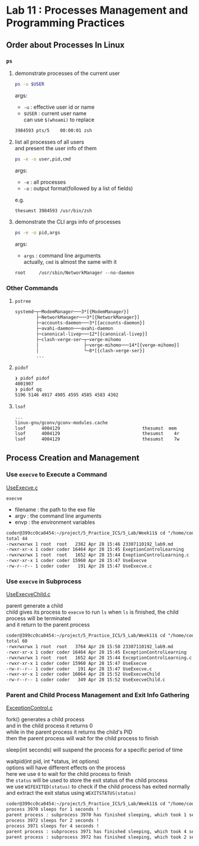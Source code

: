 # Lab 11 : Processes Management and Programming Practices

## Order about Processes In Linux

### `ps`

1. demonstrate processes of the current user  

    ```bash
    ps -u $USER
    ```

    args:  
    - `-u` : effective user id or name  
    - `$USER` : current user name  
        can use `$(whoami)` to replace  

    ```txt
    3984593 pts/5    00:00:01 zsh
    ```

2. list all processes of all users  
    and present the user info of them  

    ```bash
    ps -e -o user,pid,cmd
    ```

    args:  
    - `-e` : all processes  
    - `-o` : output format(followed by a list of fields)  

    e.g.  

    ```txt
    thesumst 3984593 /usr/bin/zsh
    ```

3. demonstrate the CLI args info of processes

    ```bash
    ps -e -o pid,args
    ```

    args:  
    - `args` : command line arguments  
        actually, `cmd` is almost the same with it  

    ```txt
    root     /usr/sbin/NetworkManager --no-daemon
    ```

### Other Commands

1. `pstree`  

    ```txt
    systemd─┬─ModemManager───3*[{ModemManager}]
            ├─NetworkManager───3*[{NetworkManager}]
            ├─accounts-daemon───3*[{accounts-daemon}]
            ├─avahi-daemon───avahi-daemon
            ├─canonical-livep───12*[{canonical-livep}]
            ├─clash-verge-ser─┬─verge-mihomo
            │                 ├─verge-mihomo───14*[{verge-mihomo}]
            │                 └─8*[{clash-verge-ser}]
            ...
    ```

2. `pidof`  

    ```txt
    ❯ pidof pidof
    4001907
    ❯ pidof qq
    5196 5146 4917 4905 4595 4585 4583 4302
    ```

3. `lsof`  

    ```txt
    ...
    linux-gnu/gconv/gconv-modules.cache
    lsof      4004129                               thesumst  mem       REG                8,2    236616    7370224 /usr/lib/x86_64-linux-gnu/ld-linux-x86-64.so.2
    lsof      4004129                               thesumst    4r     FIFO               0,15       0t0   79989033 pipe
    lsof      4004129                               thesumst    7w     FIFO               0,15       0t0   79989034 pipe
    ```

## Process Creation and Management

### Use `execve` to Execute a Command

[UseExecve.c](UseExecve.c)  

`execve`  

- filename : the path to the exe file  
- argv : the command line arguments  
- envp : the environment variables  

```txt
coder@399cc0ca0454:~/project/5_Practice_ICS/5_Lab/Week11$ cd "/home/coder/project/5_Practice_ICS/5_Lab/Week11/" && gcc UseExecve.c -o UseExecve && "/home/coder/project/5_Practice_ICS/5_Lab/Week11/"UseExecve
total 44
-rwxrwxrwx 1 root  root   2382 Apr 28 15:46 23307110192_lab9.md
-rwxr-xr-x 1 coder coder 16464 Apr 28 15:45 ExeptionControlLearning
-rwxrwxrwx 1 root  root   1652 Apr 28 15:44 ExeptionControlLearning.c
-rwxr-xr-x 1 coder coder 15960 Apr 28 15:47 UseExecve
-rw-r--r-- 1 coder coder   191 Apr 28 15:47 UseExecve.c
```

### Use `execve` in Subprocess

[UseExecveChild.c](UseExecveChild.c)

parent generate a child  
child gives its process to `execve` to run `ls`
when `ls` is finished, the child process will be terminated  
and it return to the parent process  

```txt
coder@399cc0ca0454:~/project/5_Practice_ICS/5_Lab/Week11$ cd "/home/coder/project/5_Practice_ICS/5_Lab/Week11/" && gcc UseExecveChild.c -o UseExecveChild && "/home/coder/project/5_Practice_ICS/5_Lab/Week11/"UseExecveChild
total 60
-rwxrwxrwx 1 root  root   3764 Apr 28 15:50 23307110192_lab9.md
-rwxr-xr-x 1 coder coder 16464 Apr 28 15:45 ExceptionControlLearning
-rwxrwxrwx 1 root  root   1652 Apr 28 15:44 ExceptionControlLearning.c
-rwxr-xr-x 1 coder coder 15960 Apr 28 15:47 UseExecve
-rw-r--r-- 1 coder coder   191 Apr 28 15:47 UseExecve.c
-rwxr-xr-x 1 coder coder 16064 Apr 28 15:52 UseExecveChild
-rw-r--r-- 1 coder coder   349 Apr 28 15:52 UseExecveChild.c
```

### Parent and Child Process Management and Exit Info Gathering

[ExceptionControl.c](ExceptionControlLearning.c)

fork() generates a child process  
and in the child process it returns 0  
while in the parent process it returns the child's PID  
then the parent process will wait for the child process to finish  

sleep(int seconds) will suspend the process for a specific period of time  

waitpid(int pid, int *status, int options)  
options will have different effects on the process  
here we use `0` to wait for the child process to finish  
the `status` will be used to store the exit status of the child process  
we use `WIFEXITED(status)` to check if the child process has exited normally  
and extract the exit status using `WEXITSTATUS(status)`  

```txt
coder@399cc0ca0454:~/project/5_Practice_ICS/5_Lab/Week11$ cd "/home/coder/project/5_Practice_ICS/5_Lab/Week11/" && gcc ExeptionControlLearning.c -o ExeptionControlLearning && "/home/coder/project/5_Practice_ICS/5_Lab/Week11/"ExeptionControlLearning
process 3970 sleeps for 1 seconds !
parent process : subprocess 3970 has finished sleeping, which took 1 seconds !
process 3972 sleeps for 2 seconds !
process 3971 sleeps for 4 seconds !
parent process : subprocess 3971 has finished sleeping, which took 4 seconds !
parent process : subprocess 3972 has finished sleeping, which took 2 seconds !
```
